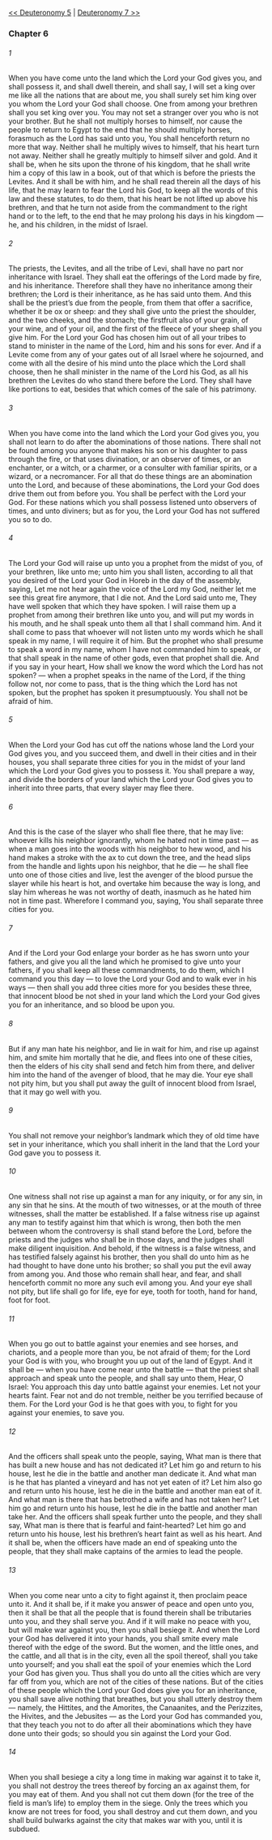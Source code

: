 [<< Deuteronomy 5](Deuteronomy%205.md)  |  [Deuteronomy 7 >>](Deuteronomy%207.md)

### Chapter 6
###### 1
When you have come unto the land which the Lord your God gives you, and shall possess it, and shall dwell therein, and shall say, I will set a king over me like all the nations that are about me, you shall surely set him king over you whom the Lord your God shall choose. One from among your brethren shall you set king over you. You may not set a stranger over you who is not your brother. But he shall not multiply horses to himself, nor cause the people to return to Egypt to the end that he should multiply horses, forasmuch as the Lord has said unto you, You shall henceforth return no more that way. Neither shall he multiply wives to himself, that his heart turn not away. Neither shall he greatly multiply to himself silver and gold. And it shall be, when he sits upon the throne of his kingdom, that he shall write him a copy of this law in a book, out of that which is before the priests the Levites. And it shall be with him, and he shall read therein all the days of his life, that he may learn to fear the Lord his God, to keep all the words of this law and these statutes, to do them, that his heart be not lifted up above his brethren, and that he turn not aside from the commandment to the right hand or to the left, to the end that he may prolong his days in his kingdom — he, and his children, in the midst of Israel.

###### 2
The priests, the Levites, and all the tribe of Levi, shall have no part nor inheritance with Israel. They shall eat the offerings of the Lord made by fire, and his inheritance. Therefore shall they have no inheritance among their brethren; the Lord is their inheritance, as he has said unto them. And this shall be the priest’s due from the people, from them that offer a sacrifice, whether it be ox or sheep: and they shall give unto the priest the shoulder, and the two cheeks, and the stomach; the firstfruit also of your grain, of your wine, and of your oil, and the first of the fleece of your sheep shall you give him. For the Lord your God has chosen him out of all your tribes to stand to minister in the name of the Lord, him and his sons for ever. And if a Levite come from any of your gates out of all Israel where he sojourned, and come with all the desire of his mind unto the place which the Lord shall choose, then he shall minister in the name of the Lord his God, as all his brethren the Levites do who stand there before the Lord. They shall have like portions to eat, besides that which comes of the sale of his patrimony.

###### 3
When you have come into the land which the Lord your God gives you, you shall not learn to do after the abominations of those nations. There shall not be found among you anyone that makes his son or his daughter to pass through the fire, or that uses divination, or an observer of times, or an enchanter, or a witch, or a charmer, or a consulter with familiar spirits, or a wizard, or a necromancer. For all that do these things are an abomination unto the Lord, and because of these abominations, the Lord your God does drive them out from before you. You shall be perfect with the Lord your God. For these nations which you shall possess listened unto observers of times, and unto diviners; but as for you, the Lord your God has not suffered you so to do.

###### 4
The Lord your God will raise up unto you a prophet from the midst of you, of your brethren, like unto me; unto him you shall listen, according to all that you desired of the Lord your God in Horeb in the day of the assembly, saying, Let me not hear again the voice of the Lord my God, neither let me see this great fire anymore, that I die not. And the Lord said unto me, They have well spoken that which they have spoken. I will raise them up a prophet from among their brethren like unto you, and will put my words in his mouth, and he shall speak unto them all that I shall command him. And it shall come to pass that whoever will not listen unto my words which he shall speak in my name, I will require it of him. But the prophet who shall presume to speak a word in my name, whom I have not commanded him to speak, or that shall speak in the name of other gods, even that prophet shall die. And if you say in your heart, How shall we know the word which the Lord has not spoken? — when a prophet speaks in the name of the Lord, if the thing follow not, nor come to pass, that is the thing which the Lord has not spoken, but the prophet has spoken it presumptuously. You shall not be afraid of him.

###### 5
When the Lord your God has cut off the nations whose land the Lord your God gives you, and you succeed them, and dwell in their cities and in their houses, you shall separate three cities for you in the midst of your land which the Lord your God gives you to possess it. You shall prepare a way, and divide the borders of your land which the Lord your God gives you to inherit into three parts, that every slayer may flee there.

###### 6
And this is the case of the slayer who shall flee there, that he may live: whoever kills his neighbor ignorantly, whom he hated not in time past — as when a man goes into the woods with his neighbor to hew wood, and his hand makes a stroke with the ax to cut down the tree, and the head slips from the handle and lights upon his neighbor, that he die — he shall flee unto one of those cities and live, lest the avenger of the blood pursue the slayer while his heart is hot, and overtake him because the way is long, and slay him whereas he was not worthy of death, inasmuch as he hated him not in time past. Wherefore I command you, saying, You shall separate three cities for you.

###### 7
And if the Lord your God enlarge your border as he has sworn unto your fathers, and give you all the land which he promised to give unto your fathers, if you shall keep all these commandments, to do them, which I command you this day — to love the Lord your God and to walk ever in his ways — then shall you add three cities more for you besides these three, that innocent blood be not shed in your land which the Lord your God gives you for an inheritance, and so blood be upon you.

###### 8
But if any man hate his neighbor, and lie in wait for him, and rise up against him, and smite him mortally that he die, and flees into one of these cities, then the elders of his city shall send and fetch him from there, and deliver him into the hand of the avenger of blood, that he may die. Your eye shall not pity him, but you shall put away the guilt of innocent blood from Israel, that it may go well with you.

###### 9
You shall not remove your neighbor’s landmark which they of old time have set in your inheritance, which you shall inherit in the land that the Lord your God gave you to possess it.

###### 10
One witness shall not rise up against a man for any iniquity, or for any sin, in any sin that he sins. At the mouth of two witnesses, or at the mouth of three witnesses, shall the matter be established. If a false witness rise up against any man to testify against him that which is wrong, then both the men between whom the controversy is shall stand before the Lord, before the priests and the judges who shall be in those days, and the judges shall make diligent inquisition. And behold, if the witness is a false witness, and has testified falsely against his brother, then you shall do unto him as he had thought to have done unto his brother; so shall you put the evil away from among you. And those who remain shall hear, and fear, and shall henceforth commit no more any such evil among you. And your eye shall not pity, but life shall go for life, eye for eye, tooth for tooth, hand for hand, foot for foot.

###### 11
When you go out to battle against your enemies and see horses, and chariots, and a people more than you, be not afraid of them; for the Lord your God is with you, who brought you up out of the land of Egypt. And it shall be — when you have come near unto the battle — that the priest shall approach and speak unto the people, and shall say unto them, Hear, O Israel: You approach this day unto battle against your enemies. Let not your hearts faint. Fear not and do not tremble, neither be you terrified because of them. For the Lord your God is he that goes with you, to fight for you against your enemies, to save you.

###### 12
And the officers shall speak unto the people, saying, What man is there that has built a new house and has not dedicated it? Let him go and return to his house, lest he die in the battle and another man dedicate it. And what man is he that has planted a vineyard and has not yet eaten of it? Let him also go and return unto his house, lest he die in the battle and another man eat of it. And what man is there that has betrothed a wife and has not taken her? Let him go and return unto his house, lest he die in the battle and another man take her. And the officers shall speak further unto the people, and they shall say, What man is there that is fearful and faint-hearted? Let him go and return unto his house, lest his brethren’s heart faint as well as his heart. And it shall be, when the officers have made an end of speaking unto the people, that they shall make captains of the armies to lead the people.

###### 13
When you come near unto a city to fight against it, then proclaim peace unto it. And it shall be, if it make you answer of peace and open unto you, then it shall be that all the people that is found therein shall be tributaries unto you, and they shall serve you. And if it will make no peace with you, but will make war against you, then you shall besiege it. And when the Lord your God has delivered it into your hands, you shall smite every male thereof with the edge of the sword. But the women, and the little ones, and the cattle, and all that is in the city, even all the spoil thereof, shall you take unto yourself; and you shall eat the spoil of your enemies which the Lord your God has given you. Thus shall you do unto all the cities which are very far off from you, which are not of the cities of these nations. But of the cities of these people which the Lord your God does give you for an inheritance, you shall save alive nothing that breathes, but you shall utterly destroy them — namely, the Hittites, and the Amorites, the Canaanites, and the Perizzites, the Hivites, and the Jebusites — as the Lord your God has commanded you, that they teach you not to do after all their abominations which they have done unto their gods; so should you sin against the Lord your God.

###### 14
When you shall besiege a city a long time in making war against it to take it, you shall not destroy the trees thereof by forcing an ax against them, for you may eat of them. And you shall not cut them down (for the tree of the field is man’s life) to employ them in the siege. Only the trees which you know are not trees for food, you shall destroy and cut them down, and you shall build bulwarks against the city that makes war with you, until it is subdued.